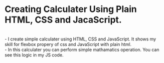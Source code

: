 # Creating Calculater Using Plain HTML, CSS and JacaScript.
<br>
- I create simple calculater using HTML, CSS and JavaScript. It shows my skill for flexbox propery of css and JavaScript with plain html.
<br>
- In this calculater you can perform simple mathamatics operation. You can see this logic in my JS code.
